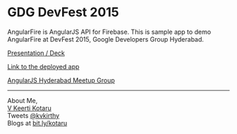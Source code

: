 # GDG DevFest 2015

AngularFire is AngularJS API for Firebase. This is sample app to demo AngularFire at DevFest 2015, Google Developers Group Hyderabad.

[Presentation / Deck](https://docs.google.com/presentation/d/1FL8q7611hgItucMVmPqqYNz3h99AhO9WrMouf44UM30/edit#slide=id.gc6f8badac_0_39)

[Link to the deployed app](https://venckimessageboard.firebaseapp.com/#/home)

[AngularJS Hyderabad Meetup Group](http://meetup.com/ngHyderabad)

<hr/>

About Me,  
[V Keerti Kotaru](http://bit.ly/VENCKI)  
Tweets [@kvkirthy](http://twitter.com/kvkirthy)  
Blogs at [bit.ly/kotaru](http://bit.ly/kotaru) <br/>

